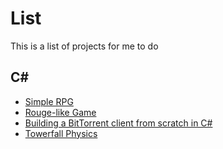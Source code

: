 # List

This is a list of projects for me to do

## C#
* [Simple RPG](http://scottlilly.com/learn-c-by-building-a-simple-rpg-index/)
* [Rouge-like Game](https://roguesharp.wordpress.com/)
* [Building a BitTorrent client from scratch in C#](https://www.seanjoflynn.com/research/bittorrent.html)
* [Towerfall Physics](https://mattmakesgames.tumblr.com/post/127890619821/towerfall-physics)
